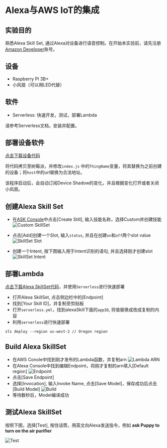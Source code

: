 # Alexa与AWS IoT的集成

## 实验目的
熟悉Alexa Skill Set, 通过Alexa对设备进行语音控制。在开始本实验前，请先注册[Amazon Developer](https://developer.amazon.com/)账号。

## 设备
* Raspberry PI 3B+
* 小风扇（可以用LED代替）

## 软件
* Serverless: 快速开发，测试，部署Lambda

请参考Serverless文档，安装并配置。

## 部署设备软件

[点击下载设备代码](https://cdn.joeshi.im/blog/iot-serires-alexa-1/aws-smarthome-air-purifier.zip)

将代码拷贝至树莓派，并修改`index.js` 中的`ThingName`变量，将其替换为之前创建的设备；将`host`中的url替换为合法地址。

该程序启动后，会自动订阅Device Shadow的变化，并且根据变化打开或者关闭小风扇。

## 创建Alexa Skill Set

* 在[ASK Console](https://developer.amazon.com/alexa/console/ask)中点击[Create Still], 输入技能名称，选择Custom并创建技能
![Custom SkillSet](http://cdn.quickstart.org.cn/assets/IoT/lab4/alexa-skillset-custom.png)

* 点击[Add]创建一个Slot, 输入`status`, 并且在创建`on`和`off`两个slot value
![SkillSet Slot](http://cdn.quickstart.org.cn/assets/IoT/lab4/alexa-slot.png)

* 创建一个Intent, 按下图输入用于Intent识别的语句, 并且选择刚才创建slot
![SkillSet Intent](http://cdn.quickstart.org.cn/assets/IoT/lab4/alexa-intent.png)


## 部署Lambda

[点击下载Alexa SkillSet代码](https://cdn.joeshi.im/blog/iot-serires-alexa-1/aws-smarthome-alexa-skill.zip)，并使用`Serverless`进行快速部署

* 打开Alexa SkillSet, 点击侧边栏中的[Endpoint]
* 找到[Your Skill ID]，并复制至剪贴板
* 打开`serverless.yml`，找到alexaSkill下面的`appID`, 将值替换成改成复制的内容
* 利用`serverless`进行快速部署
```shell
sls deploy --region us-west-2 // Oregon region
```

## Build Alexa SkillSet

* 在AWS Conole中找到刚才发布的Lambda函数，并复制arn
![Lambda ARN](http://cdn.quickstart.org.cn/assets/IoT/lab4/lambda-arn.png)
* 在Alexa Console中找到编辑Endpoint，将刚才复制的arn填入[Default region]
![Endpoint](http://cdn.quickstart.org.cn/assets/IoT/lab4/alexa-endpoint.png)
* 点击[Save Endpoint]
* 选择[Invocation], 输入Invoke Name, 点击[Save Model]，保存成功后点击[Build Model]
![Build](http://cdn.quickstart.org.cn/assets/IoT/lab4/alexa-build.png)
* 等待数秒后，Model编译成功

## 测试Alexa SkillSet

按照下图，选择[Test], 按住话筒，用英文向Alexa发送指令，例如 **ask Puppy to turn on the air purifier**

![Test](http://cdn.quickstart.org.cn/assets/IoT/lab4/alexa-test.png)







